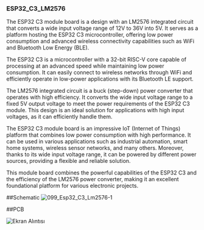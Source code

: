 ### ESP32_C3_LM2576
The ESP32 C3 module board is a design with an LM2576 integrated circuit that converts a wide input voltage range of 12V to 36V into 5V. It serves as a platform hosting the ESP32 C3 microcontroller, offering low power consumption and advanced wireless connectivity capabilities such as WiFi and Bluetooth Low Energy (BLE).

The ESP32 C3 is a microcontroller with a 32-bit RISC-V core capable of processing at an advanced speed while maintaining low power consumption. It can easily connect to wireless networks through WiFi and efficiently operate in low-power applications with its Bluetooth LE support.

The LM2576 integrated circuit is a buck (step-down) power converter that operates with high efficiency. It converts the wide input voltage range to a fixed 5V output voltage to meet the power requirements of the ESP32 C3 module. This design is an ideal solution for applications with high input voltages, as it can efficiently handle them.

The ESP32 C3 module board is an impressive IoT (Internet of Things) platform that combines low power consumption with high performance. It can be used in various applications such as industrial automation, smart home systems, wireless sensor networks, and many others. Moreover, thanks to its wide input voltage range, it can be powered by different power sources, providing a flexible and reliable solution.

This module board combines the powerful capabilities of the ESP32 C3 and the efficiency of the LM2576 power converter, making it an excellent foundational platform for various electronic projects.

##Schematic
![099_Esp32_C3_Lm2576-1](https://github.com/memetteminarslan/esp32_c3_lm2576/assets/74721347/e1ef0327-6a93-44ca-987a-950d19a10b3b)

##PCB
  
![Ekran Alıntısı](https://github.com/memetteminarslan/esp32_c3_lm2576/assets/74721347/16018e53-bdaf-4492-931b-f54fdba9d5a6)
